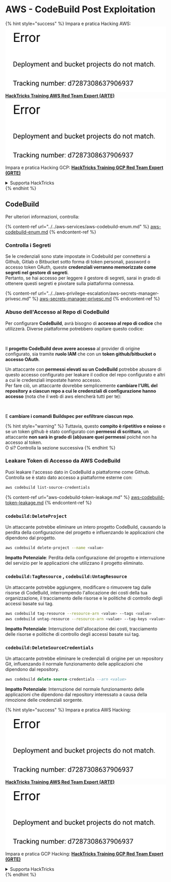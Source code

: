 # AWS - CodeBuild Post Exploitation

{% hint style="success" %}
Impara e pratica Hacking AWS:<img src="../../../../.gitbook/assets/image (1) (1).png" alt="" data-size="line">[**HackTricks Training AWS Red Team Expert (ARTE)**](https://training.hacktricks.xyz/courses/arte)<img src="../../../../.gitbook/assets/image (1) (1).png" alt="" data-size="line">\
Impara e pratica Hacking GCP: <img src="../../../../.gitbook/assets/image (2).png" alt="" data-size="line">[**HackTricks Training GCP Red Team Expert (GRTE)**<img src="../../../../.gitbook/assets/image (2).png" alt="" data-size="line">](https://training.hacktricks.xyz/courses/grte)

<details>

<summary>Supporta HackTricks</summary>

* Controlla i [**piani di abbonamento**](https://github.com/sponsors/carlospolop)!
* **Unisciti al** 💬 [**gruppo Discord**](https://discord.gg/hRep4RUj7f) o al [**gruppo telegram**](https://t.me/peass) o **seguici** su **Twitter** 🐦 [**@hacktricks\_live**](https://twitter.com/hacktricks\_live)**.**
* **Condividi trucchi di hacking inviando PR ai** [**HackTricks**](https://github.com/carlospolop/hacktricks) e [**HackTricks Cloud**](https://github.com/carlospolop/hacktricks-cloud) repos di github.

</details>
{% endhint %}

## CodeBuild

Per ulteriori informazioni, controlla:

{% content-ref url="../../aws-services/aws-codebuild-enum.md" %}
[aws-codebuild-enum.md](../../aws-services/aws-codebuild-enum.md)
{% endcontent-ref %}

### Controlla i Segreti

Se le credenziali sono state impostate in Codebuild per connettersi a Github, Gitlab o Bitbucket sotto forma di token personali, password o accesso token OAuth, queste **credenziali verranno memorizzate come segreti nel gestore di segreti**.\
Pertanto, se hai accesso per leggere il gestore di segreti, sarai in grado di ottenere questi segreti e pivotare sulla piattaforma connessa.

{% content-ref url="../../aws-privilege-escalation/aws-secrets-manager-privesc.md" %}
[aws-secrets-manager-privesc.md](../../aws-privilege-escalation/aws-secrets-manager-privesc.md)
{% endcontent-ref %}

### Abuso dell'Accesso al Repo di CodeBuild

Per configurare **CodeBuild**, avrà bisogno di **accesso al repo di codice** che utilizzerà. Diverse piattaforme potrebbero ospitare questo codice:

<figure><img src="../../../../.gitbook/assets/image (96).png" alt=""><figcaption></figcaption></figure>

Il **progetto CodeBuild deve avere accesso** al provider di origine configurato, sia tramite **ruolo IAM** che con un **token github/bitbucket o accesso OAuth**.

Un attaccante con **permessi elevati su un CodeBuild** potrebbe abusare di questo accesso configurato per leakare il codice del repo configurato e altri a cui le credenziali impostate hanno accesso.\
Per fare ciò, un attaccante dovrebbe semplicemente **cambiare l'URL del repository a ciascun repo a cui le credenziali di configurazione hanno accesso** (nota che il web di aws elencherà tutti per te):

<figure><img src="../../../../.gitbook/assets/image (107).png" alt=""><figcaption></figcaption></figure>

E **cambiare i comandi Buildspec per esfiltrare ciascun repo**.

{% hint style="warning" %}
Tuttavia, questo **compito è ripetitivo e noioso** e se un token github è stato configurato con **permessi di scrittura**, un attaccante **non sarà in grado di (ab)usare quei permessi** poiché non ha accesso al token.\
O sì? Controlla la sezione successiva
{% endhint %}

### Leakare Token di Accesso da AWS CodeBuild

Puoi leakare l'accesso dato in CodeBuild a piattaforme come Github. Controlla se è stato dato accesso a piattaforme esterne con:
```bash
aws codebuild list-source-credentials
```
{% content-ref url="aws-codebuild-token-leakage.md" %}
[aws-codebuild-token-leakage.md](aws-codebuild-token-leakage.md)
{% endcontent-ref %}

### `codebuild:DeleteProject`

Un attaccante potrebbe eliminare un intero progetto CodeBuild, causando la perdita della configurazione del progetto e influenzando le applicazioni che dipendono dal progetto.
```bash
aws codebuild delete-project --name <value>
```
**Impatto Potenziale**: Perdita della configurazione del progetto e interruzione del servizio per le applicazioni che utilizzano il progetto eliminato.

### `codebuild:TagResource` , `codebuild:UntagResource`

Un attaccante potrebbe aggiungere, modificare o rimuovere tag dalle risorse di CodeBuild, interrompendo l'allocazione dei costi della tua organizzazione, il tracciamento delle risorse e le politiche di controllo degli accessi basate sui tag.
```bash
aws codebuild tag-resource --resource-arn <value> --tags <value>
aws codebuild untag-resource --resource-arn <value> --tag-keys <value>
```
**Impatto Potenziale**: Interruzione dell'allocazione dei costi, tracciamento delle risorse e politiche di controllo degli accessi basate sui tag.

### `codebuild:DeleteSourceCredentials`

Un attaccante potrebbe eliminare le credenziali di origine per un repository Git, influenzando il normale funzionamento delle applicazioni che dipendono dal repository.
```sql
aws codebuild delete-source-credentials --arn <value>
```
**Impatto Potenziale**: Interruzione del normale funzionamento delle applicazioni che dipendono dal repository interessato a causa della rimozione delle credenziali sorgente.

{% hint style="success" %}
Impara e pratica AWS Hacking:<img src="../../../../.gitbook/assets/image (1) (1).png" alt="" data-size="line">[**HackTricks Training AWS Red Team Expert (ARTE)**](https://training.hacktricks.xyz/courses/arte)<img src="../../../../.gitbook/assets/image (1) (1).png" alt="" data-size="line">\
Impara e pratica GCP Hacking: <img src="../../../../.gitbook/assets/image (2).png" alt="" data-size="line">[**HackTricks Training GCP Red Team Expert (GRTE)**<img src="../../../../.gitbook/assets/image (2).png" alt="" data-size="line">](https://training.hacktricks.xyz/courses/grte)

<details>

<summary>Supporta HackTricks</summary>

* Controlla i [**piani di abbonamento**](https://github.com/sponsors/carlospolop)!
* **Unisciti al** 💬 [**gruppo Discord**](https://discord.gg/hRep4RUj7f) o al [**gruppo telegram**](https://t.me/peass) o **seguici** su **Twitter** 🐦 [**@hacktricks\_live**](https://twitter.com/hacktricks\_live)**.**
* **Condividi trucchi di hacking inviando PR ai** [**HackTricks**](https://github.com/carlospolop/hacktricks) e [**HackTricks Cloud**](https://github.com/carlospolop/hacktricks-cloud) repos su github.

</details>
{% endhint %}
